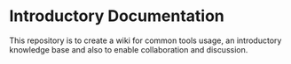 # Introductory Documentation

This repository is to create a wiki for common tools usage, 
an introductory knowledge base
and also to enable collaboration and discussion. 